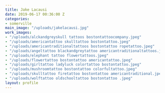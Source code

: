 ```yaml
---
title: Jake Lacausi
date: 2019-06-17 00:36:00 Z
categories:
- somerville
main_image: "/uploads/jakelacausi.jpg"
work_images:
- "/uploads/alckandgreyskull tattoos bostontattoocompany.jpeg"
- "/uploads/americantattoo skulltattoo bostontattoo.jpeg"
- "/uploads/americantraditionaltattoos bostontattoo ropetattoo.jpeg"
- "/uploads/angeltattoo blackandgreytattoo americantraditionaltattoos.jpeg"
- "/uploads/elephant tattoo flowertattoos.jpeg"
- "/uploads/flowertattoo bostontattoo americantattoo.jpeg"
- "/uploads/girltattoo ladyluck colortattoo bostontattoo.jpeg"
- "/uploads/mushroomtattoo bostontattoo colorfultattoo.jpeg"
- "/uploads/skulltattoo firetattoo bostontattoo americantraditional.jpeg"
- "/uploads/wolftattoo oldschooltattoo bostontattoo .jpeg"
layout: profile
---
```


